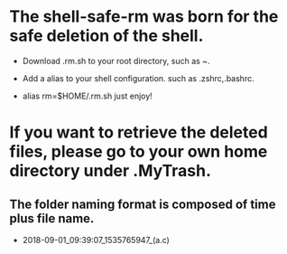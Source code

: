                                                                        
# The shell-safe-rm was born for the safe deletion of the shell.

* Download .rm.sh to your root directory, such as ~.
                                         
* Add a alias to your shell configuration. such as .zshrc,.bashrc.
* alias rm=$HOME/.rm.sh 
just enjoy!

# If you want to retrieve the deleted files, please go to your own home directory under .MyTrash.
## The folder naming format is composed of time plus file name.
* 2018-09-01_09:39:07_1535765947_(a.c)

